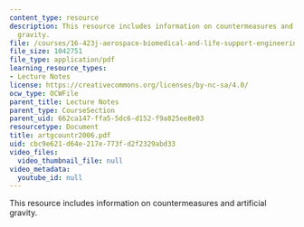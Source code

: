 ```yaml
---
content_type: resource
description: This resource includes information on countermeasures and artificial
  gravity.
file: /courses/16-423j-aerospace-biomedical-and-life-support-engineering-spring-2006/cbc9e621d64e217e773fd2f2329abd33_artgcountr2006.pdf
file_size: 1042751
file_type: application/pdf
learning_resource_types:
- Lecture Notes
license: https://creativecommons.org/licenses/by-nc-sa/4.0/
ocw_type: OCWFile
parent_title: Lecture Notes
parent_type: CourseSection
parent_uid: 662ca147-ffa5-5dc6-d152-f9a825ee8e03
resourcetype: Document
title: artgcountr2006.pdf
uid: cbc9e621-d64e-217e-773f-d2f2329abd33
video_files:
  video_thumbnail_file: null
video_metadata:
  youtube_id: null
---
```

This resource includes information on countermeasures and artificial gravity.
